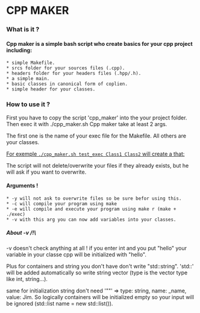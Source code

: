 # CPP MAKER

### What is it ?
#### Cpp maker is a simple bash script who create basics for your cpp project including:
    * simple Makefile.
    * srcs folder for your sources files (.cpp).
    * headers folder for your headers files (.hpp/.h).
    * a simple main.
    * basic classes in canonical form of coplien.
    * simple header for your classes.

### How to use it ?
First you have to copy the script 'cpp_maker' into the your project folder.
Then exec it with ./cpp_maker.sh
Cpp maker take at least 2 args.

The first one is the name of your exec file for the Makefile.
All others are your classes.

[For exemple `./cpp_maker.sh test_exec Class1 Class2` will create a that:](https://github.com/IQiyuu/cpp_maker/blob/main/assets/example.png)

The script will not delete/overwrite your files if they already exists, but he will ask if you want to overwrite.

#### Arguments !
    * -y will not ask to overwrite files so be sure befor using this.
    * -c will compile your program using make
    * -e will compile and execute your program using make r (make + ./exec)
    * -v with this arg you can now add variables into your classes.

##### About -v /!\
-v doesn't check anything at all ! if you enter int and you put "hello" your variable in your classe cpp will be initialized with "hello".

Plus for containers and string you don't have don't write "std::string". 'std::' will be added automatically so write string vector<type> (type is the vector type like int, string...).

same for initialization string don't need '""' => type: string, name: _name, value: Jim. So logically containers will be initialized empty so your input will be ignored (std::list<int> name = new std::list<int>()).
